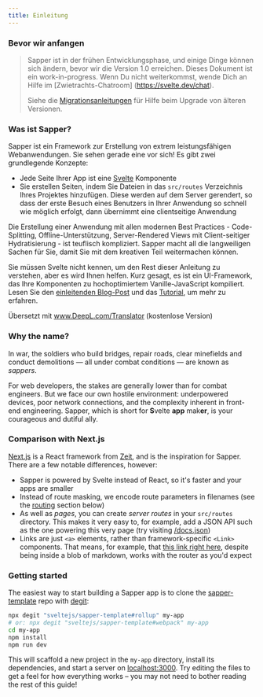 ```yaml
---
title: Einleitung
---
```


### Bevor wir anfangen

> Sapper ist in der frühen Entwicklungsphase, und einige Dinge können sich ändern, bevor wir die Version 1.0 erreichen. Dieses Dokument ist ein work-in-progress. Wenn Du nicht weiterkommst, wende Dich an Hilfe im [Zwietrachts-Chatroom] (https://svelte.dev/chat).
>
> Siehe die [Migrationsanleitungen](migrieren) für Hilfe beim Upgrade von älteren Versionen.

### Was ist Sapper?

Sapper ist ein Framework zur Erstellung von extrem leistungsfähigen Webanwendungen. Sie sehen gerade eine vor sich! Es gibt zwei grundlegende Konzepte:

* Jede Seite Ihrer App ist eine [Svelte](https://svelte.dev) Komponente
* Sie erstellen Seiten, indem Sie Dateien in das `src/routes` Verzeichnis Ihres Projektes hinzufügen. Diese werden auf dem Server gerendert, so dass der erste Besuch eines Benutzers in Ihrer Anwendung so schnell wie möglich erfolgt, dann übernimmt eine clientseitige Anwendung

Die Erstellung einer Anwendung mit allen modernen Best Practices - Code-Splitting, Offline-Unterstützung, Server-Rendered Views mit Client-seitiger Hydratisierung - ist teuflisch kompliziert. Sapper macht all die langweiligen Sachen für Sie, damit Sie mit dem kreativen Teil weitermachen können.

Sie müssen Svelte nicht kennen, um den Rest dieser Anleitung zu verstehen, aber es wird Ihnen helfen. Kurz gesagt, es ist ein UI-Framework, das Ihre Komponenten zu hochoptimiertem Vanille-JavaScript kompiliert. Lesen Sie den [einleitenden Blog-Post](https://svelte.dev/blog/svelte-3-rethinking-reactivity) und das [Tutorial](https://svelte.dev/tutorial), um mehr zu erfahren.


Übersetzt mit www.DeepL.com/Translator (kostenlose Version)

### Why the name?

In war, the soldiers who build bridges, repair roads, clear minefields and conduct demolitions — all under combat conditions — are known as *sappers*.

For web developers, the stakes are generally lower than for combat engineers. But we face our own hostile environment: underpowered devices, poor network connections, and the complexity inherent in front-end engineering. Sapper, which is short for <b>S</b>velte <b>app</b> mak<b>er</b>, is your courageous and dutiful ally.


### Comparison with Next.js

[Next.js](https://github.com/zeit/next.js) is a React framework from [Zeit](https://zeit.co), and is the inspiration for Sapper. There are a few notable differences, however:

* Sapper is powered by Svelte instead of React, so it's faster and your apps are smaller
* Instead of route masking, we encode route parameters in filenames (see the [routing](docs#Routing) section below)
* As well as *pages*, you can create *server routes* in your `src/routes` directory. This makes it very easy to, for example, add a JSON API such as the one powering this very page (try visiting [/docs.json](/docs.json))
* Links are just `<a>` elements, rather than framework-specific `<Link>` components. That means, for example, that [this link right here](/), despite being inside a blob of markdown, works with the router as you'd expect


### Getting started

The easiest way to start building a Sapper app is to clone the [sapper-template](https://github.com/sveltejs/sapper-template) repo with [degit](https://github.com/Rich-Harris/degit):

```bash
npx degit "sveltejs/sapper-template#rollup" my-app
# or: npx degit "sveltejs/sapper-template#webpack" my-app
cd my-app
npm install
npm run dev
```

This will scaffold a new project in the `my-app` directory, install its dependencies, and start a server on [localhost:3000](http://localhost:3000). Try editing the files to get a feel for how everything works – you may not need to bother reading the rest of this guide!
